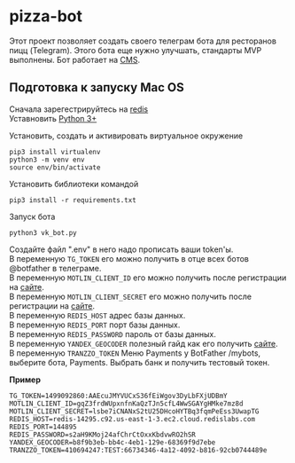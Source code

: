 # pizza-bot
 
 
Этот проект позволяет создать своего телеграм бота для ресторанов пицц (Telegram). Этого бота еще нужно улучшать, стандарты MVP выполнены.
Бот работает на [CMS](https://www.elasticpath.com/).    
     
      
       
## Подготовка к запуску Mac OS
Сначала зарегестрируйтесь на [redis](https://redis.io/)     
Уставновить [Python 3+](https://www.python.org/downloads/)

Установить, создать и активировать виртуальное окружение

```
pip3 install virtualenv
python3 -m venv env
source env/bin/activate
```

Установить библиотеки командой

```
pip3 install -r requirements.txt
```

Запуск бота   

```
python3 vk_bot.py
```

Создайте файл ".env" в него надо прописать ваши token'ы.   
В переменную `TG_TOKEN` его можно получить в отце всех ботов @botfather в телеграме.    
В переменную `MOTLIN_CLIENT_ID` его можно получить после регистрации на [сайте](https://www.elasticpath.com/request-free-trial).    
В переменную `MOTLIN_CLIENT_SECRET` его можно получить после регистрации на [сайте](https://www.elasticpath.com/request-free-trial).    
В переменную `REDIS_HOST` адрес базы данных.    
В переменную `REDIS_PORT` порт базы данных.    
В переменную `REDIS_PASSWORD` пароль от базы данных.    
В переменную `YANDEX_GEOCODER` полезный гайд как его получить [сайте](https://devman.org/encyclopedia/api-docs/yandex-geocoder-api/).    
В переменную `TRANZZO_TOKEN` Меню Payments у BotFather /mybots, выберите бота, Payments. Выбрать банк и получить тестовый токен.    
    
**Пример**  
```
TG_TOKEN=1499092860:AAEcuJMYVUCxS36fEiWgov3DyLbFXjUDBmY
MOTLIN_CLIENT_ID=gqZ3frdWUpxnfnKaQzTJn5cfL4WwSGAYgHMke7mz8d
MOTLIN_CLIENT_SECRET=lsbe7iCNANxS2tU25DHcoHYTBq3fqmPeEss3UwapTG
REDIS_HOST=redis-14295.c92.us-east-1-3.ec2.cloud.redislabs.com
REDIS_PORT=144895
REDIS_PASSWORD=s2aH9KMoj24afChrCtOxxKbdvwRO2hSR
YANDEX_GEOCODER=b8f9b3eb-bb4c-4eb1-129e-68369f9d7ebe
TRANZZO_TOKEN=410694247:TEST:66734346-4a12-4092-b816-92cb0744489e
```
